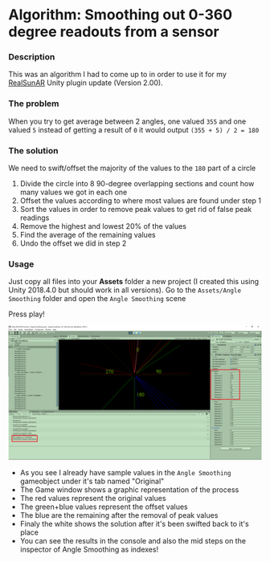 # Algorithm: Smoothing out 0-360 degree readouts from a sensor

### Description
This was an algorithm I had to come up to in order to use it for my [RealSunAR](http://bit.ly/2TfJY6w) Unity plugin update (Version 2.00).

### The problem
When you try to get average between 2 angles, one valued `355` and one valued `5` instead of getting a result of `0` it would output `(355 + 5) / 2 = 180`

### The solution

We need to swift/offset the majority of the values to the `180` part of a circle

1. Divide the circle into 8 90-degree overlapping sections and count how many values we got in each one
2. Offset the values according to where most values are found under step 1
3. Sort the values in order to remove peak values to get rid of false peak readings
4. Remove the highest and lowest 20% of the values
5. Find the average of the remaining values
6. Undo the offset we did in step 2

### Usage

Just copy all files into your **Assets** folder a new project (I created this using Unity 2018.4.0 but should work in all versions). Go to the `Assets/Angle Smoothing` folder and open the `Angle Smoothing` scene

Press play!

![img](https://github.com/synthercat/Algorithm-Smoothing-Angles-in-Unity/blob/master/Screenshot.png)

* As you see I already have sample values in the `Angle Smoothing` gameobject under it's tab named "Original"
* The Game window shows a graphic representation of the process
* The red values represent the original values
* The green+blue values represent the offset values
* The blue are the remaining after the removal of peak values
* Finaly the white shows the solution after it's been swifted back to it's place
* You can see the results in the console and also the mid steps on the inspector of Angle Smoothing as indexes!

